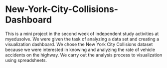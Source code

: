 # New-York-City-Collisions-Dashboard
This is a mini project in the second week of independent study activities at myedusolve. We were given the task of analyzing a data set and creating a visualization dashboard. We chose the New York City Collisions dataset because we were interested in knowing and analyzing the rate of vehicle accidents on the highway. We carry out the analysis process to visualization using spreadsheets.
